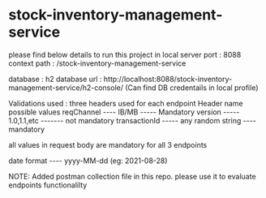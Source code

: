 # stock-inventory-management-service
please find below details to run this project in local
server port : 8088
context path : /stock-inventory-management-service

database : h2
database url : http://localhost:8088/stock-inventory-management-service/h2-console/
(Can find DB credentails in local profile)

Validations used : 
three headers used for each endpoint
Header name         possible values
reqChannel ----         IB/MB                 ----- Mandatory
version -----         1.0,1.1,etc             ------- not mandatory
transactionId  -----  any random string ---- mandatory

all values in request body are mandatory for all 3 endpoints

date format ---- yyyy-MM-dd (eg: 2021-08-28)

NOTE:
Added postman collection file in this repo. please use it to evaluate endpoints functionalilty 


